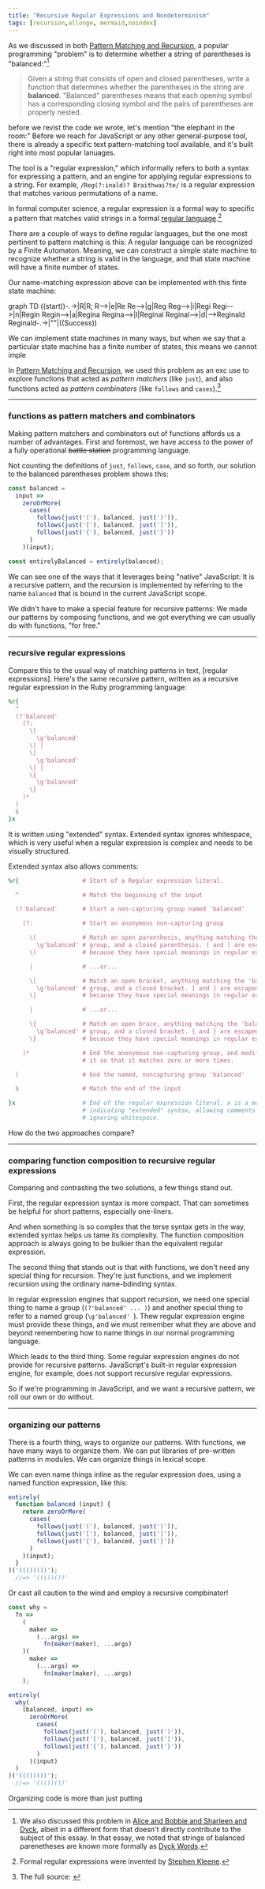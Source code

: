 ```yaml
---
title: "Recursive Regular Expressions and Nondeterminism"
tags: [recursion,allonge, mermaid,noindex]
---
```


As we discussed in both [Pattern Matching and Recursion], a popular programming "problem" is to determine whether a string of parentheses is "balanced:"[^dyck]

[Pattern Matching and Recursion]: http://raganwald.com/2018/10/17/recursive-pattern-matching.html "Pattern Matching and Recursion"

> Given a string that consists of open and closed parentheses, write a function that determines whether the parentheses in the string are **balanced**. "Balanced" parentheses means that each opening symbol has a corresponding closing symbol and the pairs of parentheses are properly nested.

[^dyck]: We also discussed this problem in [Alice and Bobbie and Sharleen and Dyck], albeit in a different form that doesn't directly contribute to the subject of this essay. In that essay, we noted that strings of balanced parenetheses are known more formally as [Dyck Words](https://en.wikipedia.org/wiki/Walther_von_Dyck).

[Alice and Bobbie and Sharleen and Dyck]: http://raganwald.com/2018/11/14/dyck-joke.html "Alice and Bobbie and Sharleen and Dyck"

before we revist the code we wrote, let's mention "the elephant in the room:" Before we reach for JavaScript or any other general-purpose tool, there is already a specific text pattern-matching tool available, and it's built right into most popular lanuages.

The tool is a "regular expression," which informally refers to both a syntax for expressing a pattern, and an engine for applying regular expressions to a string. For example, `/Reg(?:inald)? Braithwai?te/` is a regular expression that matches various permutations of a name.

In formal computer science, a regular expression is a formal way to specific a pattern that matches valid strings in a formal [regular language].[^kleene]

[^kleene]: Formal regular expressions were invented by [Stephen Kleene].

[regular language]: https://en.wikipedia.org/wiki/Regular_language
[Stephen Kleene]: https://en.wikipedia.org/wiki/Stephen_Cole_Kleene

There are a couple of ways to define regular languages, but the one most pertinent to pattern matching is this: A regular language can be recognized by a Finite Automaton. Meaning, we can construct a simple state machine to recognize whether a string is valid in the language, and that state machine will have a finite number of states.

Our name-matching expression above can be implemented with this finte state machine:

<div class="mermaid">
  graph TD
    ((start))-.->|R|R;
    R-->|e|Re
    Re-->|g|Reg
    Reg-->|i|Regi
    Regi-->|n|Regin
    Regin-->|a|Regina
    Regina-->|l|Reginal
    Reginal-->|d|-->Reginald
    Reginald-.->|"<end>"|((Success))
</div>



We can implement state machines in many ways, but when we say that a particular state machine has a finite number of states, this means we cannot imple



In [Pattern Matching and Recursion], we used this problem as an exc use to explore functions that acted as *pattern matchers* (like `just`), and also functions acted as *pattern combinators* (like `follows` and `cases`).[^source]

[^source]: The full source: <script src="https://gist.github.com/raganwald/d5005beb167f075f2c90898143f4e116.js"></script>

---

### functions as pattern matchers and combinators

Making pattern matchers and combinators out of functions affords us a number of advantages. First and foremost, we have access to the power of a fully operational <strike>battle station</strike> programming language.

Not counting the definitions of `just`, `follows`, `case`, and so forth, our solution to the balanced parentheses problem shows this:

```javascript
const balanced =
  input =>
    zeroOrMore(
      cases(
        follows(just('('), balanced, just(')')),
        follows(just('['), balanced, just(']')),
        follows(just('{'), balanced, just('}'))
      )
    )(input);

const entirelyBalanced = entirely(balanced);
```

We can see one of the ways that it leverages being "native" JavaScript: It is a recursive pattern, and the recursion is implemented by referring to the name `balanced` that is bound in the current JavaScript scope.

We didn't have to make a special feature for recursive patterns: We made our patterns by composing functions, and we got everything we can usually do with functions, "for free."

---

### recursive regular expressions

Compare this to the usual way of matching patterns in text, [regular expressions]. Here's the same recursive pattern, written as a recursive regular expression in the Ruby programming language:

```ruby
%r{
  ^
  (?'balanced'
    (?:
      \(
        \g'balanced'
      \) |
      \[
        \g'balanced'
      \] |
      \{
        \g'balanced'
      \}
    )*
  )
  $
}x
```

It is written using "extended" syntax. Extended syntax ignores whitespace, which is very useful when a regular expression is complex and needs to be visually structured.

Extended syntax also allows comments:

```ruby
%r{                  # Start of a Regular expression literal.

  ^                  # Match the beginning of the input

  (?'balanced'       # Start a non-capturing group named 'balanced'

    (?:              # Start an anonymous non-capturing group

      \(             # Match an open parenthesis, anything matching the 'balanced'
        \g'balanced' # group, and a closed parenthesis. ( and ) are escaped
      \)             # because they have special meanings in regular expressions.

      |              # ...or...

      \[             # Match an open bracket, anything matching the 'balanced'
        \g'balanced' # group, and a closed bracket. [ and ] are escaped
      \]             # because they have special meanings in regular expressions.

      |              # ...or...

      \{             # Match an open brace, anything matching the 'balanced'
        \g'balanced' # group, and a closed bracket. { and } are escaped
      \}             # because they have special meanings in regular expressions.

    )*               # End the anonymous non-capturing group, and modify
                     # it so that it matches zero or more times.

  )                  # End the named, noncapturing group 'balanced'

  $                  # Match the end of the input

}x                   # End of the regular expression literal. x is a modifier
                     # indicating "extended" syntax, allowing comments and
                     # ignoring whitespace.
```

How do the two approaches compare?

---

### comparing function composition to recursive regular expressions

Comparing and contrasting the two solutions, a few things stand out.

First, the regular expression syntax is more compact. That can sometimes be helpful for short patterns, especially one-liners.

And when something is so complex that the terse syntax gets in the way, extended syntax helps us tame its complexity. The function composition approach is always going to be bulkier than the equivalent regular expression.

The second thing that stands out is that with functions, we don't need any special thing for recursion. They're just functions, and we implement recursion using the ordinary name-bdinding syntax.

In regular expression engines that support recursion, we need one special thing to name a group (`(?'balanced' ... )`) and another special thing to refer to a named group (`\g'balanced' `). Thew regular expression engine must provide these things, and we must remember what they are above and beyond remembering how to name things in our normal programming language.

Which leads to the third thing. Some regular expression engines do not provide for recursive patterns. JavaScript's built-in regular expression engine, for example, does not support recursive regular expressions.

So if we're programming in JavaScript, and we want a recursive pattern, we roll our own or do without.

---

### organizing our patterns

There is a fourth thing, ways to organize our patterns. With functions, we have many ways to organize them. We can put libraries of pre-written patterns in modules. We can organize things in lexical scope.

We can even name things inline as the regular expression does, using a named function expression, like this:

```javascript
entirely(
  function balanced (input) {
    return zeroOrMore(
      cases(
        follows(just('('), balanced, just(')')),
        follows(just('['), balanced, just(']')),
        follows(just('{'), balanced, just('}'))
      )
    )(input);
  }
)('((())())');
  //=> '((())())'
```

Or cast all caution to the wind and employ a recursive compbinator!

```javascript
const why =
  fn =>
    (
      maker =>
        (...args) =>
          fn(maker(maker), ...args)
    )(
      maker =>
        (...args) =>
          fn(maker(maker), ...args)
    );

entirely(
  why(
    (balanced, input) =>
      zeroOrMore(
        cases(
          follows(just('('), balanced, just(')')),
          follows(just('['), balanced, just(']')),
          follows(just('{'), balanced, just('}'))
        )
      )(input)
  )
)('((())())');
  //=> '((())())'
```

Organizing code is more than just putting